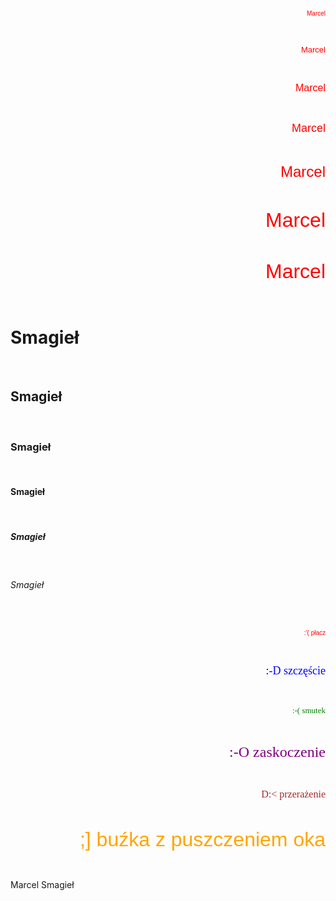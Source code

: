 <!DOCTYPE html>
<html lang="pl-PL">
	<html>
		<head>
			<meta charset="utf-8">
		<title> Marcel Smagieł </title>
		</head>
		<body>
<p align="right"> <font color="red" size="1" face="Arial"> Marcel </font> </p> <br>
<p align="right"> <font color="red" size="2" face="Arial"> Marcel </font> </p> <br>
<p align="right"> <font color="red" size="3" face="Arial"> Marcel </font> </p> <br>
<p align="right"> <font color="red" size="4" face="Arial"> Marcel </font> </p> <br>
<p align="right"> <font color="red" size="5" face="Arial"> Marcel </font> </p> <br>
<p align="right"> <font color="red" size="6" face="Arial"> Marcel </font> </p> <br>
<p align="right"> <font color="red" size="6" face="Arial"> Marcel </font> </p> <br>
<h1> Smagieł </h1><br>
<h2> Smagieł </h2><br>
<h3> Smagieł </h3><br>
<h4> Smagieł </h4><br>
<h5> Smagieł </h5><br>
<h6> Smagieł </h6><br>
<p align="right"> <font color="red" size="1" face="Arial"> :'( płacz </font> </p> <br>
<p align="right"> <font color="blue" size="4" face="Times New Roman"> :‑D szczęście </font> </p> <br>
<p align="right"> <font color="green" size="2" face="Verdana"> :‑( smutek </font> </p> <br>
<p align="right"> <font color="purple" size="5" face="Times New Roman"> :‑O zaskoczenie </font> </p> <br>
<p align="right"> <font color="brown" size="3" face="Verdana"> D:< przerażenie </font> </p> <br>
<p align="right"> <font color="orange" size="6" face="Arial"> ;] buźka z puszczeniem oka </font> </p> <br>

Marcel Smagieł
		</body>
	</html>
